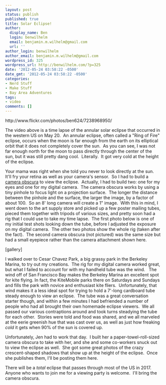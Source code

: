 ```yaml
---
layout: post
status: publish
published: true
title: Solar Eclipse!
author:
  display_name: Ben
  login: benwilhelm
  email: benjamin.m.wilhelm@gmail.com
  url: ''
author_login: benwilhelm
author_email: benjamin.m.wilhelm@gmail.com
wordpress_id: 325
wordpress_url: http://benwilhelm.com/?p=325
date: '2012-05-24 03:58:22 -0500'
date_gmt: '2012-05-24 03:58:22 -0500'
categories:
- Nerd Stuff
- Make Stuff
- Bay Area Adventures
tags:
- video
comments: []
---
```

<p>http://www.flickr.com/photos/ben624/7238968950/</p>
<p>The video above is a time lapse of the annular solar eclipse that occurred in the western US on May 20.&nbsp; An annular eclipse, often called a "Ring of Fire" eclipse, occurs when the moon is far enough from the earth on its elliptical orbit that it does not completely cover the sun.&nbsp; As you can see, I was not far enough north for the moon to pass directly through the center of the sun, but it was still pretty dang cool.&nbsp; Literally.&nbsp; It got very cold at the height of the eclipse.</p>
<p>Your mama was right when she told you never to look directly at the sun.&nbsp; It'll fry your retina as well as your camera's sensor.&nbsp; So I had to build a <a title="Wikipedia: Camera Obscura" href="http://en.wikipedia.org/wiki/Camera_Obscura" target="_blank">camera obscura</a> to view the eclipse.&nbsp; Actually, I had to build two: one for my eyes and one for my digital camera.&nbsp; The camera obscura works by using a tiny pinhole to focus light on a projection surface.&nbsp; The longer the distance between the pinhole and the surface, the larger the image, by a factor of about 100.&nbsp; So an 8' long camera will create a 1" image.&nbsp; With this in mind, I went down to the art supply store and picked up a few poster mailing tubes, pieced them together with tripods of various sizes, and pretty soon had a rig that I could use to take my time lapse.&nbsp; The first photo below is one of my initial test shots looking down the tube, before I adjusted the exposure on my digital camera.&nbsp; The other two photos show the whole rig (taken after the fact).&nbsp; The second camera obscura (not pictured) was the same size but had a small eyepiece rather than the camera attachment shown here.</p>
<p>[gallery]</p>
<p>I walked over to Cesar Chavez Park, a big grassy park in the Berkeley Marina, to try out my creations.&nbsp; The rig for my digital camera worked great, but what I failed to account for with my handheld tube was the wind. &nbsp; The wind off of San Francisco Bay makes the Berkeley Marina an excellent spot for kite flying. In fact, the KiteMobile parks there on Saturdays and Sundays and fills the park with novice and enthusiast kite fliers.&nbsp; Unfortunately, that wind makes it a less ideal spot for trying to hold a 7'-long cardboard tube steady enough to view an eclipse.&nbsp; The tube was a great conversation starter though, and within a few minutes I had befriended a number of people who had all brought their own homemade eclipse viewers.&nbsp; We all passed our various contraptions around and took turns steadying the tube for each other.&nbsp; Stories were told and food was shared, and we all marveled at the eerie greenish hue that was cast over us, as well as just how freaking <em>cold</em> it gets when 90% of the sun is covered up.</p>
<p>Unfortunately, Jen had to work that day.&nbsp; I built her a paper-towel-roll-sized camera obscura to take with her, and she and some co-workers snuck out to view the eclipse as well.&nbsp; She got some great photos of the crazy crescent-shaped shadows that show up at the height of the eclipse.&nbsp; Once she publishes them, I'll be posting them here.</p>
<p>There will be a <em>total</em> eclipse that passes through most of the US in 2017.&nbsp; Anyone who wants to join me for a viewing party is welcome.&nbsp; I'll bring the camera obscura.</p>
